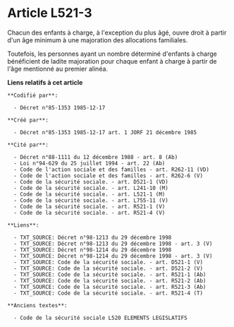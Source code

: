 # Article L521-3

Chacun des enfants à charge, à l'exception du plus âgé, ouvre droit à partir d'un âge minimum à une majoration des
allocations familiales. 

Toutefois, les personnes ayant un nombre déterminé d'enfants à charge bénéficient de ladite majoration pour chaque enfant à
charge à partir de l'âge mentionné au premier alinéa.

**Liens relatifs à cet article**

	**Codifié par**:

	  - Décret n°85-1353 1985-12-17

	**Créé par**:

	  - Décret n°85-1353 1985-12-17 art. 1 JORF 21 décembre 1985

	**Cité par**:

	  - Décret n°88-1111 du 12 décembre 1988 - art. 8 (Ab)
	  - Loi n°94-629 du 25 juillet 1994 - art. 22 (Ab)
	  - Code de l'action sociale et des familles - art. R262-11 (VD)
	  - Code de l'action sociale et des familles - art. R262-6 (V)
	  - Code de la sécurité sociale. - art. D521-1 (VD)
	  - Code de la sécurité sociale. - art. L241-10 (M)
	  - Code de la sécurité sociale. - art. L521-1 (M)
	  - Code de la sécurité sociale. - art. L755-11 (V)
	  - Code de la sécurité sociale. - art. R521-1 (V)
	  - Code de la sécurité sociale. - art. R521-4 (V)

	**Liens**:

	  - TXT_SOURCE: Décret n°98-1213 du 29 décembre 1998
	  - TXT_SOURCE: Décret n°98-1213 du 29 décembre 1998 - art. 3 (V)
	  - TXT_SOURCE: Décret n°98-1214 du 29 décembre 1998
	  - TXT_SOURCE: Décret n°98-1214 du 29 décembre 1998 - art. 3 (V)
	  - TXT_SOURCE: Code de la sécurité sociale. - art. D521-1 (V)
	  - TXT_SOURCE: Code de la sécurité sociale. - art. D521-2 (V)
	  - TXT_SOURCE: Code de la sécurité sociale. - art. R521-1 (Ab)
	  - TXT_SOURCE: Code de la sécurité sociale. - art. R521-2 (Ab)
	  - TXT_SOURCE: Code de la sécurité sociale. - art. R521-3 (Ab)
	  - TXT_SOURCE: Code de la sécurité sociale. - art. R521-4 (T)

	**Anciens textes**:

	  - Code de la sécurité sociale L520 ELEMENTS LEGISLATIFS
